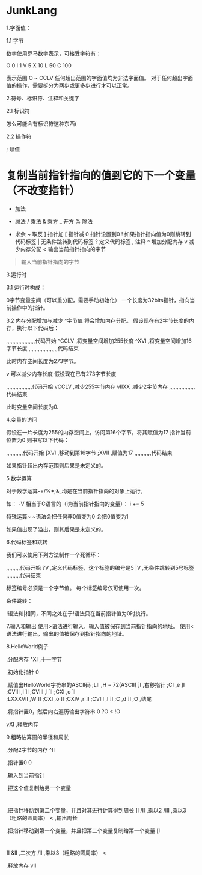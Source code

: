 # JunkLang

1.字面值：

1.1 字节

数字使用罗马数字表示，可接受字符有：

O	0
I	1
V	5
X	10
L	50
C	100

表示范围 O ~ CCLV
任何超出范围的字面值均为非法字面值。
对于任何超出字面值的操作，需要拆分为两步或更多步进行才可以正常。

2.符号、标识符、注释和关键字

2.1 标识符

怎么可能会有标识符这种东西(

2.2 操作符

; 赋值
# 复制当前指针指向的值到它的下一个变量（不改变指针）
- 加法
+ 减法
/ 乘法
& 乘方
_ 开方
% 除法
* 求余
~ 取反
] 指针加
[ 指针减
0 指针设置到0
! 如果指针指向值为0则跳转到代码标签
| 无条件跳转到代码标签
? 定义代码标签
, 注释
^ 增加分配内存
v 减少内存分配
< 输出当前指针指向的字节
> 输入当前指针指向的字节


3.运行时

3.1 运行时构成：

0字节变量空间（可以重分配，需要手动初始化）
一个长度为32bits指针，指向当前操作中的指针。

3.2 内存分配增加与减少
^字节值
将会增加内存分配。
假设现在有2字节长度的内存，执行以下代码后：

,,,,,,,,,,,,,,,,,,,代码开始
^CCLV	,将变量空间增加255长度
^XVI		,将变量空间增加16字节长度
,,,,,,,,,,,,,,,,,,,代码结束

此时内存空间长度为273字节。

v 可以减少内存长度
假设现在已有273字节长度

,,,,,,,,,,,,,,,,,代码开始
vCCLV	,减少255字节内存
vIIXX	,减少2字节内存
,,,,,,,,,,,,,,,,,代码结束

此时变量空间长度为0.

4.变量的访问

假设在一片长度为255的内存空间上，访问第16个字节，将其赋值为17
指针当前位置为0
则书写以下代码：

,,,,,,,,,,,代码开始
]XVI	,移动到第16字节
;XVII	,赋值为17
,,,,,,,,,,,代码结束

如果指针超出内存范围则后果是未定义的。

5.数学运算

对于数学运算-+/%*;&_均是在当前指针指向的对象上运行。

如：
-V
相当于C语言的（i为当前指针指向的变量）：
i += 5

特殊运算~
~语法会把任何非0值变为0
会把0值变为1

如果值出现了溢出，则其后果是未定义的。

6.代码标签和跳转

我们可以使用下列方法制作一个死循环：

,,,,,,,,,代码开始
?V	,定义代码标签，这个标签的编号是5
|V	,无条件跳转到5号标签
,,,,,,,,,代码结束

标签编号必须是一个字节值。
每个标签编号仅可使用一次。

条件跳转：

!语法和|相同，不同之处在于!语法只在当前指针值为0时执行。

7.输入和输出
使用>语法进行输入，输入值被保存到当前指针指向的地址。
使用<语法进行输出，输出的值被保存到指针指向的地址。


8.HelloWorld例子

,分配内存
^XI			,十一字节

,初始化指针
0

,赋值出HelloWorld字符串的ASCII码
;LII		,H = 72(ASCII)
]I			,右移指针
;CI			,e
]I
;CVIII		,l
]I
;CVIII		,l
]I
;CXI		,o
]I			
;LXXXVII	,W
]I
;CXI		,o
]I
;CXIV		,r
]I
;CVIII		,l
]I
;C			,d
]I
;O			,结尾

,将指针置0，然后向右遍历输出字符串
0
?O
<
!O

vXI	,释放内存

9.粗略估算圆的半径和周长

,分配2字节的内存
^II

,指针置0
0

,输入到当前指针
>

,把这个值复制给另一个变量
#

,把指针移动到第二个变量，并且对其进行计算得到周长
]I
/II		,乘以2
/III	,乘以3（粗略的圆周率）
<		,输出周长

,把指针移动到第一个变量，并且把第二个变量复制给第一个变量
[I
#
]I
&II	,二次方
/II	,乘以3（粗略的圆周率）
<

,释放内存
vII

